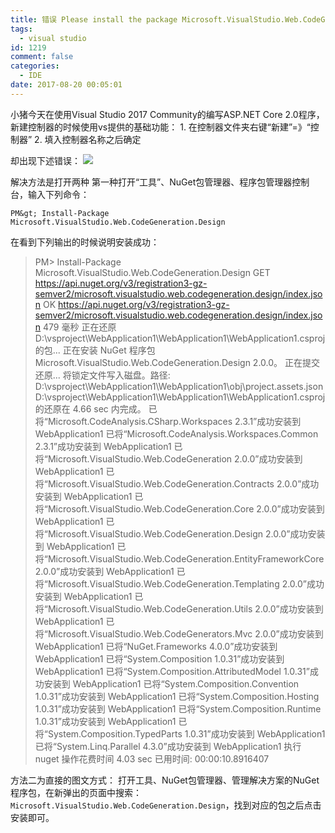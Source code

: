 ```yaml
---
title: 错误 Please install the package Microsoft.VisualStudio.Web.CodeGeneration.Design
tags:
  - visual studio
id: 1219
comment: false
categories:
  - IDE
date: 2017-08-20 00:05:01
---
```


小猪今天在使用Visual Studio 2017 Community的编写ASP.NET Core 2.0程序，新建控制器的时候使用vs提供的基础功能：
1\.  在控制器文件夹右键“新建”=》“控制器”
2\. 填入控制器名称之后确定

<!-- more -->
却出现下述错误：
![](http://wx2.sinaimg.cn/mw690/88e12591gy1fipdn5e0mvj20hb07mt8q.jpg)

解决方法是打开两种
第一种打开“工具”、NuGet包管理器、程序包管理器控制台，输入下列命令：

    PM&gt; Install-Package Microsoft.VisualStudio.Web.CodeGeneration.Design

在看到下列输出的时候说明安装成功：

> PM> Install-Package Microsoft.VisualStudio.Web.CodeGeneration.Design
>     GET https://api.nuget.org/v3/registration3-gz-semver2/microsoft.visualstudio.web.codegeneration.design/index.json
>     OK https://api.nuget.org/v3/registration3-gz-semver2/microsoft.visualstudio.web.codegeneration.design/index.json 479 毫秒
>   正在还原 D:\vsproject\WebApplication1\WebApplication1\WebApplication1.csproj 的包...
>   正在安装 NuGet 程序包 Microsoft.VisualStudio.Web.CodeGeneration.Design 2.0.0。
>   正在提交还原...
>   将锁定文件写入磁盘。路径: D:\vsproject\WebApplication1\WebApplication1\obj\project.assets.json
>   D:\vsproject\WebApplication1\WebApplication1\WebApplication1.csproj 的还原在 4.66 sec 内完成。
>   已将“Microsoft.CodeAnalysis.CSharp.Workspaces 2.3.1”成功安装到 WebApplication1
>   已将“Microsoft.CodeAnalysis.Workspaces.Common 2.3.1”成功安装到 WebApplication1
>   已将“Microsoft.VisualStudio.Web.CodeGeneration 2.0.0”成功安装到 WebApplication1
>   已将“Microsoft.VisualStudio.Web.CodeGeneration.Contracts 2.0.0”成功安装到 WebApplication1
>   已将“Microsoft.VisualStudio.Web.CodeGeneration.Core 2.0.0”成功安装到 WebApplication1
>   已将“Microsoft.VisualStudio.Web.CodeGeneration.Design 2.0.0”成功安装到 WebApplication1
>   已将“Microsoft.VisualStudio.Web.CodeGeneration.EntityFrameworkCore 2.0.0”成功安装到 WebApplication1
>   已将“Microsoft.VisualStudio.Web.CodeGeneration.Templating 2.0.0”成功安装到 WebApplication1
>   已将“Microsoft.VisualStudio.Web.CodeGeneration.Utils 2.0.0”成功安装到 WebApplication1
>   已将“Microsoft.VisualStudio.Web.CodeGenerators.Mvc 2.0.0”成功安装到 WebApplication1
>   已将“NuGet.Frameworks 4.0.0”成功安装到 WebApplication1
>   已将“System.Composition 1.0.31”成功安装到 WebApplication1
>   已将“System.Composition.AttributedModel 1.0.31”成功安装到 WebApplication1
>   已将“System.Composition.Convention 1.0.31”成功安装到 WebApplication1
>   已将“System.Composition.Hosting 1.0.31”成功安装到 WebApplication1
>   已将“System.Composition.Runtime 1.0.31”成功安装到 WebApplication1
>   已将“System.Composition.TypedParts 1.0.31”成功安装到 WebApplication1
>   已将“System.Linq.Parallel 4.3.0”成功安装到 WebApplication1
>   执行 nuget 操作花费时间 4.03 sec
>   已用时间: 00:00:10.8916407

方法二为直接的图文方式：
打开工具、NuGet包管理器、管理解决方案的NuGet程序包，在新弹出的页面中搜索：`Microsoft.VisualStudio.Web.CodeGeneration.Design`，找到对应的包之后点击安装即可。